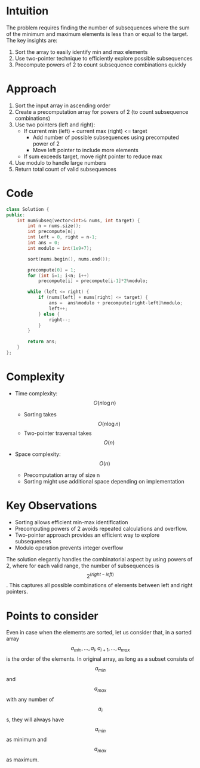 # Intuition
The problem requires finding the number of subsequences where the sum of the minimum and maximum elements is less than or equal to the target. The key insights are:
1. Sort the array to easily identify min and max elements
2. Use two-pointer technique to efficiently explore possible subsequences
3. Precompute powers of 2 to count subsequence combinations quickly

# Approach
1. Sort the input array in ascending order
2. Create a precomputation array for powers of 2 (to count subsequence combinations)
3. Use two pointers (left and right):
   - If current min (left) + current max (right) <= target
     - Add number of possible subsequences using precomputed power of 2
     - Move left pointer to include more elements
   - If sum exceeds target, move right pointer to reduce max
4. Use modulo to handle large numbers
5. Return total count of valid subsequences

# Code

```C++
class Solution {
public:
    int numSubseq(vector<int>& nums, int target) {
        int n = nums.size();
        int precompute[n];
        int left = 0, right = n-1;
        int ans = 0;
        int modulo = int(1e9+7);

        sort(nums.begin(), nums.end());

        precompute[0] = 1;
        for (int i=1; i<n; i++) 
            precompute[i] = precompute[i-1]*2%modulo;

        while (left <= right) {
            if (nums[left] + nums[right] <= target) {
                ans =  ans%modulo + precompute[right-left]%modulo;
                left++;
            } else {
                right--;
            }
        }

        return ans;
    }
};
```

# Complexity
- Time complexity: $$O(n \log n)$$
  - Sorting takes $$O(n \log n)$$
  - Two-pointer traversal takes $$O(n)$$

- Space complexity: $$O(n)$$
  - Precomputation array of size n
  - Sorting might use additional space depending on implementation

# Key Observations
- Sorting allows efficient min-max identification
- Precomputing powers of 2 avoids repeated calculations and overflow. 
- Two-pointer approach provides an efficient way to explore subsequences
- Modulo operation prevents integer overflow

The solution elegantly handles the combinatorial aspect by using powers of 2, where for each valid range, the number of subsequences is $$2^{(right-left)}$$. This captures all possible combinations of elements between left and right pointers.

# Points to consider
Even in case when the elements are sorted, let us consider that, in a sorted array $$a_{min}, \ldots,  a_i, a_{i+1}, \ldots, a_{max}$$ is the order of the elements. In original array, as long as a subset consists of $$a_{min}$$ and $$a_{max}$$ with any number of $$a_i$$s, they will always have $$a_{min}$$ as minimum and $$a_{max}$$ as maximum. 

